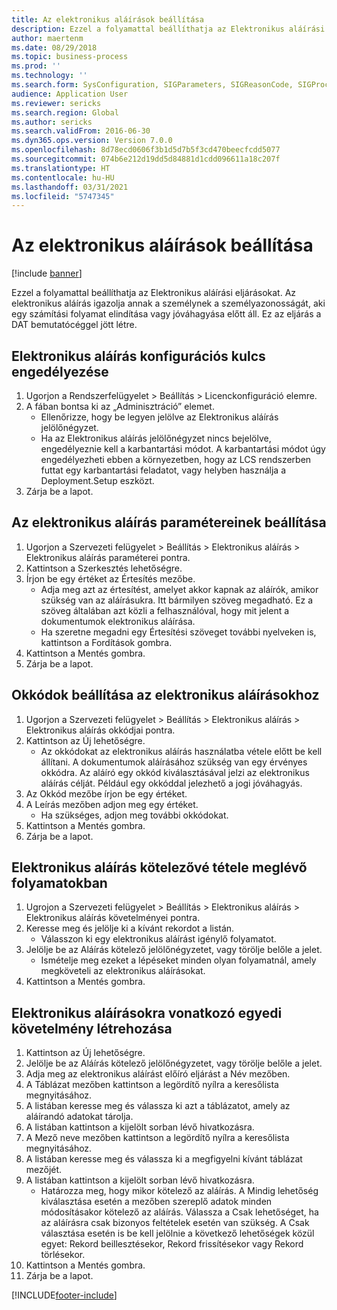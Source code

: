 ```yaml
---
title: Az elektronikus aláírások beállítása
description: Ezzel a folyamattal beállíthatja az Elektronikus aláírási eljárásokat.
author: maertenm
ms.date: 08/29/2018
ms.topic: business-process
ms.prod: ''
ms.technology: ''
ms.search.form: SysConfiguration, SIGParameters, SIGReasonCode, SIGProcSetup
audience: Application User
ms.reviewer: sericks
ms.search.region: Global
ms.author: sericks
ms.search.validFrom: 2016-06-30
ms.dyn365.ops.version: Version 7.0.0
ms.openlocfilehash: 8d78ecd0606f3b1d5d7b5f3cd470beecfcdd5077
ms.sourcegitcommit: 074b6e212d19dd5d84881d1cdd096611a18c207f
ms.translationtype: HT
ms.contentlocale: hu-HU
ms.lasthandoff: 03/31/2021
ms.locfileid: "5747345"
---
```

# <a name="set-up-electronic-signatures"></a>Az elektronikus aláírások beállítása

[!include [banner](../../includes/banner.md)]

Ezzel a folyamattal beállíthatja az Elektronikus aláírási eljárásokat. Az elektronikus aláírás igazolja annak a személynek a személyazonosságát, aki egy számítási folyamat elindítása vagy jóváhagyása előtt áll. Ez az eljárás a DAT bemutatócéggel jött létre.


## <a name="enable-the-electronic-signature-configuration-key"></a>Elektronikus aláírás konfigurációs kulcs engedélyezése
1. Ugorjon a Rendszerfelügyelet > Beállítás > Licenckonfiguráció elemre.
2. A fában bontsa ki az „Adminisztráció” elemet.
    * Ellenőrizze, hogy be legyen jelölve az Elektronikus aláírás jelölőnégyzet.  
    * Ha az Elektronikus aláírás jelölőnégyzet nincs bejelölve, engedélyeznie kell a karbantartási módot. A karbantartási módot úgy engedélyezheti ebben a környezetben, hogy az LCS rendszerben futtat egy karbantartási feladatot, vagy helyben használja a Deployment.Setup eszközt.  
3. Zárja be a lapot.

## <a name="set-up-electronic-signature-parameters"></a>Az elektronikus aláírás paramétereinek beállítása
1. Ugorjon a Szervezeti felügyelet > Beállítás > Elektronikus aláírás > Elektronikus aláírás paraméterei pontra.
2. Kattintson a Szerkesztés lehetőségre.
3. Írjon be egy értéket az Értesítés mezőbe.
    * Adja meg azt az értesítést, amelyet akkor kapnak az aláírók, amikor szükség van az aláírásukra. Itt bármilyen szöveg megadható. Ez a szöveg általában azt közli a felhasználóval, hogy mit jelent a dokumentumok elektronikus aláírása.  
    * Ha szeretne megadni egy Értesítési szöveget további nyelveken is, kattintson a Fordítások gombra.  
4. Kattintson a Mentés gombra.
5. Zárja be a lapot.

## <a name="set-up-reason-codes-for-electronic-signatures"></a>Okkódok beállítása az elektronikus aláírásokhoz
1. Ugorjon a Szervezeti felügyelet > Beállítás > Elektronikus aláírás > Elektronikus aláírás okkódjai pontra.
2. Kattintson az Új lehetőségre.
    * Az okkódokat az elektronikus aláírás használatba vétele előtt be kell állítani. A dokumentumok aláírásához szükség van egy érvényes okkódra.     Az aláíró egy okkód kiválasztásával jelzi az elektronikus aláírás célját. Például egy okkóddal jelezhető a jogi jóváhagyás.  
3. Az Okkód mezőbe írjon be egy értéket.
4. A Leírás mezőben adjon meg egy értéket.
    * Ha szükséges, adjon meg további okkódokat.  
5. Kattintson a Mentés gombra.
6. Zárja be a lapot.

## <a name="require-electronic-signatures-for-existing-processes"></a>Elektronikus aláírás kötelezővé tétele meglévő folyamatokban
1. Ugrojon a Szervezeti felügyelet > Beállítás > Elektronikus aláírás > Elektronikus aláírás követelményei pontra.
2. Keresse meg és jelölje ki a kívánt rekordot a listán.
    * Válasszon ki egy elektronikus aláírást igénylő folyamatot.  
3. Jelölje be az Aláírás kötelező jelölőnégyzetet, vagy törölje belőle a jelet.
    * Ismételje meg ezeket a lépéseket minden olyan folyamatnál, amely megköveteli az elektronikus aláírásokat.  
4. Kattintson a Mentés gombra.

## <a name="create-a-custom-requirement-for-electronic-signatures"></a>Elektronikus aláírásokra vonatkozó egyedi követelmény létrehozása
1. Kattintson az Új lehetőségre.
2. Jelölje be az Aláírás kötelező jelölőnégyzetet, vagy törölje belőle a jelet.
3. Adja meg az elektronikus aláírást előíró eljárást a Név mezőben.
4. A Táblázat mezőben kattintson a legördítő nyílra a keresőlista megnyitásához.
5. A listában keresse meg és válassza ki azt a táblázatot, amely az aláírandó adatokat tárolja.
6. A listában kattintson a kijelölt sorban lévő hivatkozásra.
7. A Mező neve mezőben kattintson a legördítő nyílra a keresőlista megnyitásához.
8. A listában keresse meg és válassza ki a megfigyelni kívánt táblázat mezőjét.
9. A listában kattintson a kijelölt sorban lévő hivatkozásra.
    * Határozza meg, hogy mikor kötelező az aláírás.     A Mindig lehetőség kiválasztása esetén a mezőben szereplő adatok minden módosításakor kötelező az aláírás.     Válassza a Csak lehetőséget, ha az aláírásra csak bizonyos feltételek esetén van szükség. A Csak választása esetén is be kell jelölnie a következő lehetőségek közül egyet: Rekord beillesztésekor, Rekord frissítésekor vagy Rekord törlésekor.  
10. Kattintson a Mentés gombra.
11. Zárja be a lapot.



[!INCLUDE[footer-include](../../../../includes/footer-banner.md)]